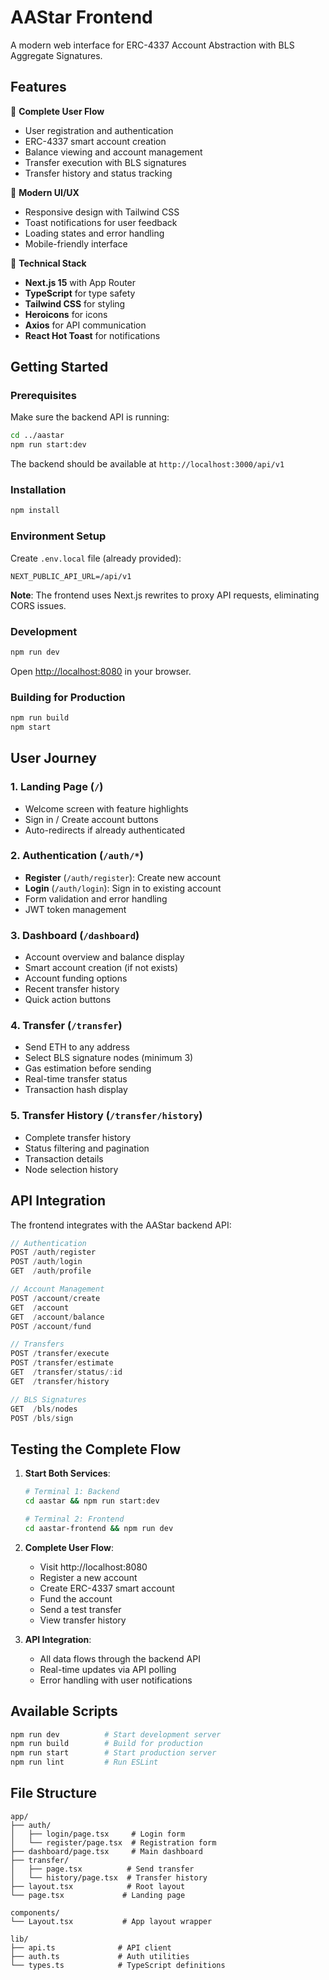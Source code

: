 # AAStar Frontend

A modern web interface for ERC-4337 Account Abstraction with BLS Aggregate
Signatures.

## Features

🚀 **Complete User Flow**

- User registration and authentication
- ERC-4337 smart account creation
- Balance viewing and account management
- Transfer execution with BLS signatures
- Transfer history and status tracking

🎨 **Modern UI/UX**

- Responsive design with Tailwind CSS
- Toast notifications for user feedback
- Loading states and error handling
- Mobile-friendly interface

🔧 **Technical Stack**

- **Next.js 15** with App Router
- **TypeScript** for type safety
- **Tailwind CSS** for styling
- **Heroicons** for icons
- **Axios** for API communication
- **React Hot Toast** for notifications

## Getting Started

### Prerequisites

Make sure the backend API is running:

```bash
cd ../aastar
npm run start:dev
```

The backend should be available at `http://localhost:3000/api/v1`

### Installation

```bash
npm install
```

### Environment Setup

Create `.env.local` file (already provided):

```env
NEXT_PUBLIC_API_URL=/api/v1
```

**Note**: The frontend uses Next.js rewrites to proxy API requests, eliminating
CORS issues.

### Development

```bash
npm run dev
```

Open [http://localhost:8080](http://localhost:8080) in your browser.

### Building for Production

```bash
npm run build
npm start
```

## User Journey

### 1. **Landing Page** (`/`)

- Welcome screen with feature highlights
- Sign in / Create account buttons
- Auto-redirects if already authenticated

### 2. **Authentication** (`/auth/*`)

- **Register** (`/auth/register`): Create new account
- **Login** (`/auth/login`): Sign in to existing account
- Form validation and error handling
- JWT token management

### 3. **Dashboard** (`/dashboard`)

- Account overview and balance display
- Smart account creation (if not exists)
- Account funding options
- Recent transfer history
- Quick action buttons

### 4. **Transfer** (`/transfer`)

- Send ETH to any address
- Select BLS signature nodes (minimum 3)
- Gas estimation before sending
- Real-time transfer status
- Transaction hash display

### 5. **Transfer History** (`/transfer/history`)

- Complete transfer history
- Status filtering and pagination
- Transaction details
- Node selection history

## API Integration

The frontend integrates with the AAStar backend API:

```typescript
// Authentication
POST /auth/register
POST /auth/login
GET  /auth/profile

// Account Management
POST /account/create
GET  /account
GET  /account/balance
POST /account/fund

// Transfers
POST /transfer/execute
POST /transfer/estimate
GET  /transfer/status/:id
GET  /transfer/history

// BLS Signatures
GET  /bls/nodes
POST /bls/sign
```

## Testing the Complete Flow

1. **Start Both Services**:

   ```bash
   # Terminal 1: Backend
   cd aastar && npm run start:dev

   # Terminal 2: Frontend
   cd aastar-frontend && npm run dev
   ```

2. **Complete User Flow**:
   - Visit http://localhost:8080
   - Register a new account
   - Create ERC-4337 smart account
   - Fund the account
   - Send a test transfer
   - View transfer history

3. **API Integration**:
   - All data flows through the backend API
   - Real-time updates via API polling
   - Error handling with user notifications

## Available Scripts

```bash
npm run dev          # Start development server
npm run build        # Build for production
npm run start        # Start production server
npm run lint         # Run ESLint
```

## File Structure

```
app/
├── auth/
│   ├── login/page.tsx     # Login form
│   └── register/page.tsx  # Registration form
├── dashboard/page.tsx     # Main dashboard
├── transfer/
│   ├── page.tsx          # Send transfer
│   └── history/page.tsx  # Transfer history
├── layout.tsx            # Root layout
└── page.tsx             # Landing page

components/
└── Layout.tsx           # App layout wrapper

lib/
├── api.ts              # API client
├── auth.ts             # Auth utilities
└── types.ts            # TypeScript definitions
```
